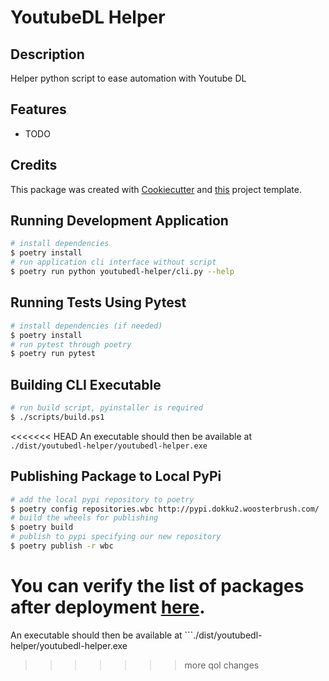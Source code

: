 # YoutubeDL Helper

## Description

Helper python script to ease automation with Youtube DL

## Features

* TODO

## Credits

This package was created with [Cookiecutter](https://github.com/audreyr/cookiecutter) and [this](http://gitlab.woosterbrush.com/zachmyers/cookiecutter-python-package) project template.

## Running Development Application

```bash
# install dependencies
$ poetry install
# run application cli interface without script
$ poetry run python youtubedl-helper/cli.py --help
```

## Running Tests Using Pytest

```bash
# install dependencies (if needed)
$ poetry install
# run pytest through poetry
$ poetry run pytest
```

## Building CLI Executable

```bash
# run build script, pyinstaller is required
$ ./scripts/build.ps1
```

<<<<<<< HEAD
An executable should then be available at ```./dist/youtubedl-helper/youtubedl-helper.exe```

## Publishing Package to Local PyPi

```bash
# add the local pypi repository to poetry
$ poetry config repositories.wbc http://pypi.dokku2.woosterbrush.com/
# build the wheels for publishing
$ poetry build
# publish to pypi specifying our new repository
$ poetry publish -r wbc
```

You can verify the list of packages after deployment [here](http://pypi.dokku2.woosterbrush.com/packages/).
=======
An executable should then be available at ```./dist/youtubedl-helper/youtubedl-helper.exe
>>>>>>> more qol changes

